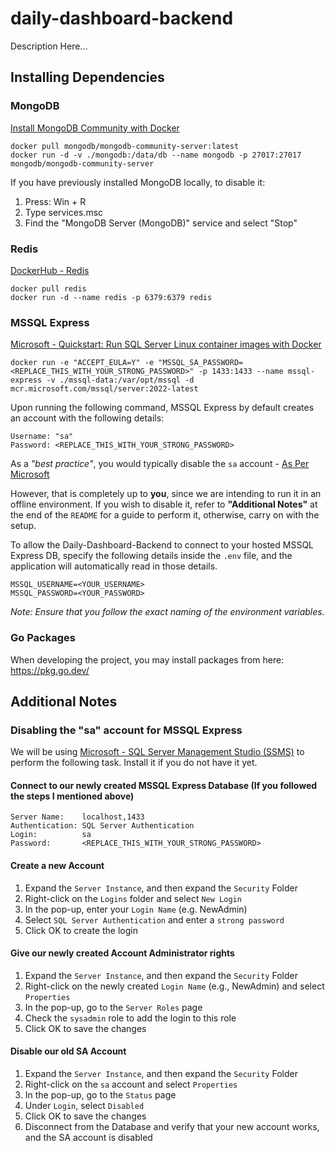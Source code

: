 # daily-dashboard-backend

Description Here...

## Installing Dependencies

### MongoDB

[Install MongoDB Community with Docker](https://www.mongodb.com/docs/manual/tutorial/install-mongodb-community-with-docker/)

```
docker pull mongodb/mongodb-community-server:latest
docker run -d -v ./mongodb:/data/db --name mongodb -p 27017:27017 mongodb/mongodb-community-server
```

If you have previously installed MongoDB locally, to disable it:

1. Press: Win + R
2. Type services.msc
3. Find the "MongoDB Server (MongoDB)" service and select "Stop"

### Redis

[DockerHub - Redis](https://hub.docker.com/_/redis)

```
docker pull redis
docker run -d --name redis -p 6379:6379 redis
```

### MSSQL Express

[Microsoft - Quickstart: Run SQL Server Linux container images with Docker](https://learn.microsoft.com/en-us/sql/linux/quickstart-install-connect-docker?view=sql-server-ver16&tabs=cli&pivots=cs1-bash)

```
docker run -e "ACCEPT_EULA=Y" -e "MSSQL_SA_PASSWORD=<REPLACE_THIS_WITH_YOUR_STRONG_PASSWORD>" -p 1433:1433 --name mssql-express -v ./mssql-data:/var/opt/mssql -d mcr.microsoft.com/mssql/server:2022-latest
```

Upon running the following command, MSSQL Express by default creates an account with the following details:

```
Username: "sa"
Password: <REPLACE_THIS_WITH_YOUR_STRONG_PASSWORD>
```

As a _"best practice"_, you would typically disable the `sa` account - [As Per Microsoft](https://learn.microsoft.com/en-us/sql/linux/quickstart-install-connect-docker?view=sql-server-ver16&tabs=cli&pivots=cs1-bash)

However, that is completely up to **you**, since we are intending to run it in an offline environment. If you wish to disable it, refer to **"Additional Notes"** at the end of the `README` for a guide to perform it, otherwise, carry on with the setup.

To allow the Daily-Dashboard-Backend to connect to your hosted MSSQL Express DB, specify the following details inside the `.env` file, and the application will automatically read in those details.

```
MSSQL_USERNAME=<YOUR_USERNAME>
MSSQL_PASSWORD=<YOUR_PASSWORD>
```

_Note: Ensure that you follow the exact naming of the environment variables._

### Go Packages

When developing the project, you may install packages from here:
https://pkg.go.dev/

## Additional Notes

### Disabling the "sa" account for MSSQL Express

We will be using [Microsoft - SQL Server Management Studio (SSMS)](https://learn.microsoft.com/en-us/sql/ssms/download-sql-server-management-studio-ssms?view=sql-server-ver16) to perform the following task. Install it if you do not have it yet.

#### Connect to our newly created MSSQL Express Database (If you followed the steps I mentioned above)

```
Server Name:    localhost,1433
Authentication: SQL Server Authentication
Login:          sa
Password:       <REPLACE_THIS_WITH_YOUR_STRONG_PASSWORD>
```

#### Create a new Account

1. Expand the `Server Instance`, and then expand the `Security` Folder
2. Right-click on the `Logins` folder and select `New Login`
3. In the pop-up, enter your `Login Name` (e.g. NewAdmin)
4. Select `SQL Server Authentication` and enter a `strong password`
5. Click OK to create the login

#### Give our newly created Account Administrator rights

1. Expand the `Server Instance`, and then expand the `Security` Folder
2. Right-click on the newly created `Login Name` (e.g., NewAdmin) and select `Properties`
3. In the pop-up, go to the `Server Roles` page
4. Check the `sysadmin` role to add the login to this role
5. Click OK to save the changes

#### Disable our old SA Account

1. Expand the `Server Instance`, and then expand the `Security` Folder
2. Right-click on the `sa` account and select `Properties`
3. In the pop-up, go to the `Status` page
4. Under `Login`, select `Disabled`
5. Click OK to save the changes
6. Disconnect from the Database and verify that your new account works, and the SA account is disabled
